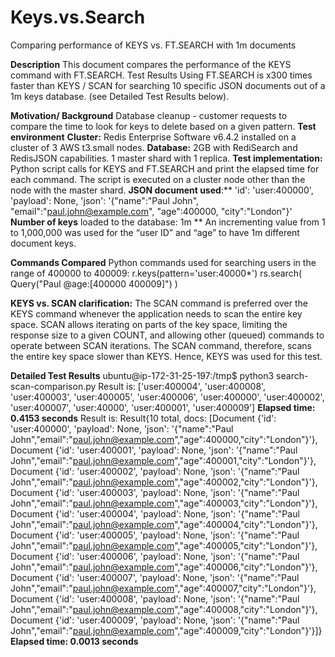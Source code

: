 # Keys.vs.Search
Comparing performance of KEYS vs. FT.SEARCH with 1m documents

**Description**
This document compares the performance of the KEYS command with FT.SEARCH.
Test Results
Using FT.SEARCH is x300 times faster than KEYS / SCAN for searching 10 specific JSON documents out of a 1m keys database. (see Detailed Test Results below).

**Motivation/ Background**
Database cleanup - customer requests to compare the time to look for keys to delete based on a given pattern.
**Test environment**
**Cluster:** Redis Enterprise Software v6.4.2 installed on a cluster of 3 AWS t3.small nodes.
**Database:** 2GB with RediSearch and RedisJSON capabilities. 1 master shard with 1 replica.
**Test implementation:** Python script calls for KEYS and FT.SEARCH and print the elapsed time for each command. The script is executed on a cluster node other than the node with the master shard.
**JSON document used**:**
'id': 'user:400000',
'payload': None,
'json': '{"name":"Paul John",
"email":"paul.john@example.com",
"age":400000,
"city":"London"}'
**Number of keys** loaded to the database: 1m
 ** An incrementing value from 1 to 1,000,000 was used for the “user ID” and “age” to have 1m different document keys.
 
**Commands Compared**
Python commands used for searching users in the range of 400000 to 400009:
r.keys(pattern='user:40000*')
rs.search( Query("Paul @age:[400000 400009]") )

**KEYS vs. SCAN clarification:**
The SCAN command is preferred over the KEYS command whenever the application needs to scan the entire key space. SCAN allows iterating on parts of the key space, limiting the response size to a given COUNT, and allowing other (queued) commands to operate between SCAN iterations. The SCAN command, therefore, scans the entire key space slower than KEYS. Hence, KEYS was used for this test.

**Detailed Test Results**
ubuntu@ip-172-31-25-197:/tmp$ python3 search-scan-comparison.py
Result is:  ['user:400004', 'user:400008', 'user:400003', 'user:400005', 'user:400006', 'user:400000', 'user:400002', 'user:400007', 'user:40000', 'user:400001', 'user:400009']
**Elapsed time: 0.4153 seconds**
Result is:  Result{10 total, docs: [Document {'id': 'user:400000', 'payload': None, 'json': '{"name":"Paul John","email":"paul.john@example.com","age":400000,"city":"London"}'}, Document {'id': 'user:400001', 'payload': None, 'json': '{"name":"Paul John","email":"paul.john@example.com","age":400001,"city":"London"}'}, Document {'id': 'user:400002', 'payload': None, 'json': '{"name":"Paul John","email":"paul.john@example.com","age":400002,"city":"London"}'}, Document {'id': 'user:400003', 'payload': None, 'json': '{"name":"Paul John","email":"paul.john@example.com","age":400003,"city":"London"}'}, Document {'id': 'user:400004', 'payload': None, 'json': '{"name":"Paul John","email":"paul.john@example.com","age":400004,"city":"London"}'}, Document {'id': 'user:400005', 'payload': None, 'json': '{"name":"Paul John","email":"paul.john@example.com","age":400005,"city":"London"}'}, Document {'id': 'user:400006', 'payload': None, 'json': '{"name":"Paul John","email":"paul.john@example.com","age":400006,"city":"London"}'}, Document {'id': 'user:400007', 'payload': None, 'json': '{"name":"Paul John","email":"paul.john@example.com","age":400007,"city":"London"}'}, Document {'id': 'user:400008', 'payload': None, 'json': '{"name":"Paul John","email":"paul.john@example.com","age":400008,"city":"London"}'}, Document {'id': 'user:400009', 'payload': None, 'json': '{"name":"Paul John","email":"paul.john@example.com","age":400009,"city":"London"}'}]}
**Elapsed time: 0.0013 seconds**

